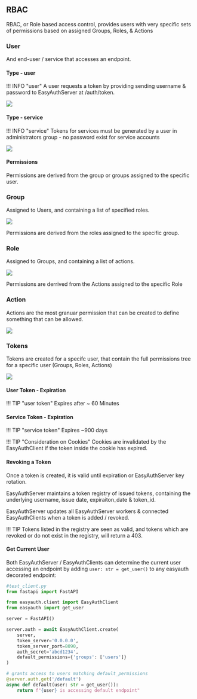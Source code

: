 ## RBAC
RBAC, or Role based access control, provides users with very specific sets of permissions based on assigned Groups, Roles, & Actions

### User
And end-user / service that accesses an endpoint.

#### Type - user

!!! INFO "user"
    A user requests a token by providing sending username & password to EasyAuthServer at /auth/token.

![](images/gui/users_gui.png)


#### Type - service
!!! INFO "service"
    Tokens for services must be generated by a user in administrators group - no password exist for service accounts

![](images/gui/services_gui.png)

#### Permissions
Permissions are derived from the group or groups assigned to the specific user.

### Group
Assigned to Users, and containing a list of specified roles.

![](images/gui/groups_gui.png)

Permissions are  derived from the roles assigned to the specific group.

### Role
Assigned to Groups, and containing a list of actions.

![](images/gui/roles_gui.png)

Permissions are derrived from the Actions assigned to the specific Role

### Action
Actions are the most granuar permission that can be created to define something that can be allowed.

![](images/gui/actions_gui.png)

### Tokens
Tokens are created for a specifc user, that contain the full permissions tree for a specific user (Groups, Roles, Actions)

![](images/gui/token_gui.png)


#### User Token - Expiration

!!! TIP "user token"
    Expires after ~ 60 Minutes

#### Service Token - Expiration

!!! TIP "service token"
    Expires ~900 days

!!! TIP "Consideration on Cookies"
    Cookies are invalidated by the EasyAuthClient if the token inside the cookie has expired.

#### Revoking a Token
Once a token is created, it is valid until expiration or EasyAuthServer key rotation.


EasyAuthServer maintains a token registry of issued tokens, containing the underlying username, issue date, expiraiton_date & token_id.

EasyAuthServer updates all EasyAuthServer workers & connected EasyAuthClients when a token is added / revoked.

!!! TIP
    Tokens listed in the registry are seen as valid, and tokens which are revoked or do not exist in the registry, will return a 403.

#### Get Current User
Both EasyAuthServer / EasyAuthClients can determine the current user accessing an endpoint by adding `user: str = get_user()` to any easyauth decorated endpoint:


```python
#test_client.py
from fastapi import FastAPI

from easyauth.client import EasyAuthClient
from easyauth import get_user

server = FastAPI()

server.auth = await EasyAuthClient.create(
    server,
    token_server='0.0.0.0',
    token_server_port=8090,
    auth_secret='abcd1234',
    default_permissions={'groups': ['users']}
)

# grants access to users matching default_permissions
@server.auth.get('/default')
async def default(user: str = get_user()):
    return f"{user} is accessing default endpoint"
```
